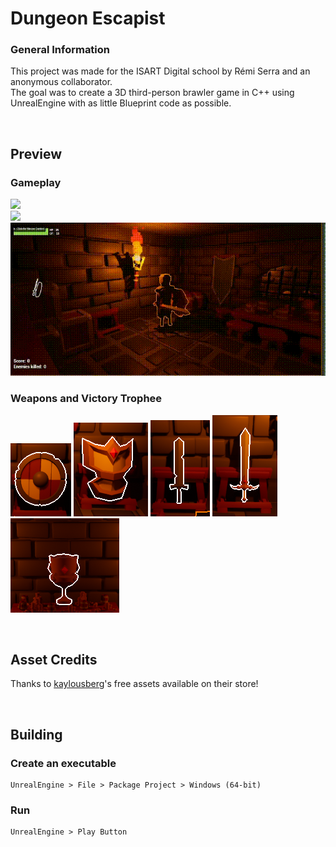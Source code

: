# Dungeon Escapist

### General Information

This project was made for the ISART Digital school by Rémi Serra and an anonymous collaborator. <br>
The goal was to create a 3D third-person brawler game in C++ using UnrealEngine with as little Blueprint code as possible.

<br>

## Preview

### Gameplay

<img src="Screenshots/BlockingAnimation.gif" style="width:600px;"><br>
<img src="Screenshots/RollAnimation.gif" style="width:600px;"><br>
<img src="Screenshots/Animations.gif" style="width:600px;"><br>

### Weapons and Victory Trophee

![PNG](Screenshots/ShieldStool.png)
![PNG](Screenshots/ShieldStoolV2.png)
![PNG](Screenshots/SwordStool.png)
![PNG](Screenshots/SwordStoolV2.png)
![PNG](Screenshots/Trophee.png)

<br>

## Asset Credits

Thanks to [kaylousberg](https://kaylousberg.com)'s free assets available on their store!

<br>

## Building
### Create an executable
```
UnrealEngine > File > Package Project > Windows (64-bit)
```
### Run
```
UnrealEngine > Play Button
```
